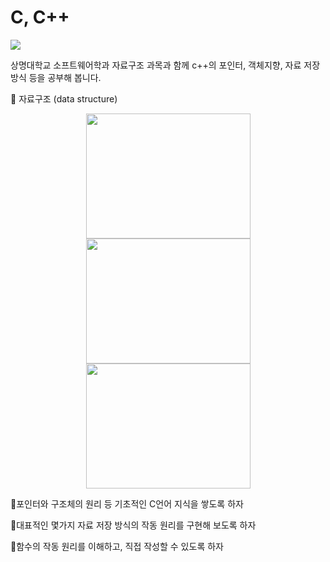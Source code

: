 # C, C++

<img src="https://img.shields.io/badge/c++-00599C?style=for-the-badge&logo=c%2B%2B&logoColor=white">


상명대학교 소프트웨어학과 자료구조 과목과 함께 c++의 포인터, 객체지향, 자료 저장 방식 등을 공부해 봅니다.



📌 자료구조 (data structure)

<p align="center">
<img src="https://github.com/YangJunMan/Practice/blob/main/SMU.C/Lecture_05_List%2BRecurcive/Data_Structure_Example_1.png" width="263" height="200"/>
<img src="https://github.com/YangJunMan/Practice/blob/main/SMU.C/Lecture_09_Stack_Class/Data_Structure_Example_2.png" width="263" height="200"/>
<img src="https://github.com/YangJunMan/Practice/blob/main/SMU.C/Lecture_10_Queue_Class/Data_Structure_Example_3.png" width="263" height="200"/>
</p>
  
🔹포인터와 구조체의 원리 등 기초적인 C언어 지식을 쌓도록 하자

🔹대표적인 몇가지 자료 저장 방식의 작동 원리를 구현해 보도록 하자

🔹함수의 작동 원리를 이해하고, 직접 작성할 수 있도록 하자



